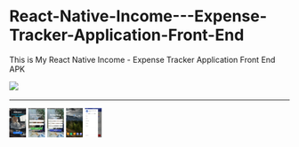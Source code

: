 # React-Native-Income---Expense-Tracker-Application-Front-End
This is My React Native  Income - Expense Tracker Application Front End APK 

![](https://komarev.com/ghpvc/?username=DilshanRajika9835&label=Downloads)
<hr/>
<div display="flex">
<img src="https://github.com/DilshanRajika9835/React-Native-Income---Expense-Tracker-Application-Front-End/blob/master/Money%20Manager%20%20Mobile%20App/Money_Manager%20(1).jpg?raw=true" width="30" title="React Native Money Manager">
<img src="https://github.com/DilshanRajika9835/React-Native-Income---Expense-Tracker-Application-Front-End/blob/master/Money%20Manager%20%20Mobile%20App/Money_Manager%20(2).jpg?raw=true" width="30" title="React Native Money Manager">
<img src="https://github.com/DilshanRajika9835/React-Native-Income---Expense-Tracker-Application-Front-End/blob/master/Money%20Manager%20%20Mobile%20App/Money_Manager%20(3).jpg?raw=true" width="30" title="React Native Money Manager">
<img src="https://github.com/DilshanRajika9835/React-Native-Income---Expense-Tracker-Application-Front-End/blob/master/Money%20Manager%20%20Mobile%20App/Money_Manager%20(4).jpg?raw=true" width="30" title="React Native Money Manager">
<img src="https://github.com/DilshanRajika9835/React-Native-Income---Expense-Tracker-Application-Front-End/blob/master/Money%20Manager%20%20Mobile%20App/Money_Manager%20(5).jpg?raw=true" width="30" title="React Native Money Manager">
</div>

